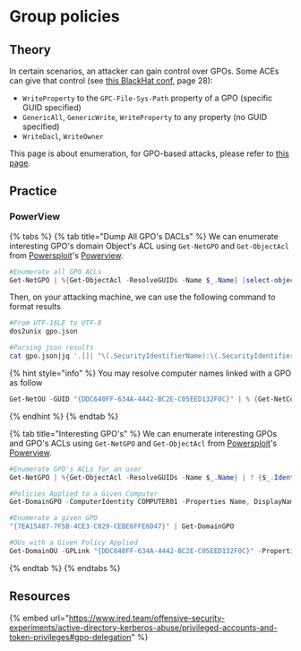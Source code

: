 # Group policies

## Theory

In certain scenarios, an attacker can gain control over GPOs. Some ACEs can give that control (see [this BlackHat conf](https://www.blackhat.com/docs/us-17/wednesday/us-17-Robbins-An-ACE-Up-The-Sleeve-Designing-Active-Directory-DACL-Backdoors-wp.pdf), page 28):

* `WriteProperty` to the `GPC-File-Sys-Path` property of a GPO (specific GUID specified)
* `GenericAll`, `GenericWrite`, `WriteProperty` to any property (no GUID specified)
* `WriteDacl`, `WriteOwner`

This page is about enumeration, for GPO-based attacks, please refer to [this page](../../../ad/movement/group-policies.md).

## Practice

### PowerView

{% tabs %}
{% tab title="Dump All GPO's DACLs" %}
We can enumerate interesting GPO's domain Object's ACL using `Get-NetGPO` and `Get-ObjectAcl` from [Powersploit](https://github.com/PowerShellMafia/PowerSploit/)'s [Powerview](https://github.com/PowerShellMafia/PowerSploit/blob/dev/Recon/PowerView.ps1).

```powershell
#Enumerate all GPO ACLs
Get-NetGPO | %{Get-ObjectAcl -ResolveGUIDs -Name $_.Name} |select-object @{Name='SecurityIdentifierName';Expression={"$($_.SecurityIdentifier.Value|Convert-SidToName)"}},@{Name='SecurityIdentifierSID';Expression={"$($_.SecurityIdentifier.Value)"}},@{Name='ActiveDirectoryRights';Expression={"$($_.ActiveDirectoryRights)"}},ObjectDN|ConvertTo-Json -Compress|Out-File gpos.json
```

Then, on your attacking machine, we can use the following command to format results

```bash
#From UTF-16LE to UTF-8
dos2unix gpo.json

#Parsing json results
cat gpo.json|jq '.[]| "\(.SecurityIdentifierName):\(.SecurityIdentifierSID) | Have: \(.ActiveDirectoryRights) | On: \(.ObjectDN)"'
```

{% hint style="info" %}
You may  resolve computer names linked with a GPO as follow&#x20;

```powershell
Get-NetOU -GUID "{DDC640FF-634A-4442-BC2E-C05EED132F0C}" | % {Get-NetComputer -ADSpath $_}
```
{% endhint %}
{% endtab %}

{% tab title="Interesting GPO's" %}
We can enumerate interesting GPOs and GPO's ACLs using `Get-NetGPO` and `Get-ObjectAcl` from [Powersploit](https://github.com/PowerShellMafia/PowerSploit/)'s [Powerview](https://github.com/PowerShellMafia/PowerSploit/blob/dev/Recon/PowerView.ps1).

```powershell
#Enumerate GPO's ACLs for an user
Get-NetGPO | %{Get-ObjectAcl -ResolveGUIDs -Name $_.Name} | ? {$_.IdentityReference -eq "CONTOSO\YourUser"}

#Policies Applied to a Given Computer
Get-DomainGPO -ComputerIdentity COMPUTER01 -Properties Name, DisplayName

#Enumerate a given GPO
"{7EA15487-7F5B-4CE3-C029-CEBE6FFE6D47}" | Get-DomainGPO

#OUs with a Given Policy Applied
Get-DomainOU -GPLink "{DDC640FF-634A-4442-BC2E-C05EED132F0C}" -Properties DistinguishedName
```
{% endtab %}
{% endtabs %}

## Resources

{% embed url="https://www.ired.team/offensive-security-experiments/active-directory-kerberos-abuse/privileged-accounts-and-token-privileges#gpo-delegation" %}
